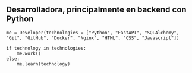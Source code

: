 ## Desarrolladora, principalmente en backend con Python

```
me = Developer(technologies = ["Python", "FastAPI", "SQLAlchemy", "Git", "GitHub", "Docker", "Nginx", "HTML", "CSS", "Javascript"])  

if technology in technologies:  
    me.work()  
else:  
    me.learn(technology)  
```

<!--   
**Vir-e/Vir-e** is a ✨ _special_ ✨ repository because its `README.md` (this file) appears on your GitHub profile.

Here are some ideas to get you started:

- 🔭 I’m currently working on ...
- 🌱 I’m currently learning ...
- 👯 I’m looking to collaborate on ...
- 🤔 I’m looking for help with ...
- 💬 Ask me about ...
- 📫 How to reach me: ...
- 😄 Pronouns: ...
- ⚡ Fun fact: ...

-->



